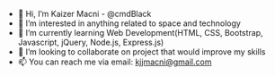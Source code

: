 - 👋 Hi, I’m Kaizer Macni - @cmdBlack
- 👀 I’m interested in anything related to space and technology
- 🌱 I’m currently learning Web Development(HTML, CSS, Bootstrap, Javascript, jQuery, Node.js, Express.js)
- 💞️ I’m looking to collaborate on project that would improve my skills
- 📫 You can reach me via email: kjjmacni@gmail.com

<!---
cmdBlack/cmdBlack is a ✨ special ✨ repository because its `README.md` (this file) appears on your GitHub profile.
You can click the Preview link to take a look at your changes.
--->
